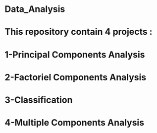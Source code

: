 # Data_Analysis
# This repository contain 4 projects :
# 1-Principal Components Analysis 
# 2-Factoriel Components Analysis
# 3-Classification
# 4-Multiple Components Analysis
